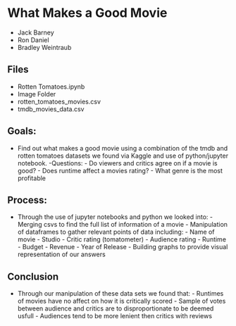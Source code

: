 # What Makes a Good Movie
- Jack Barney
- Ron Daniel
- Bradley Weintraub

## Files
  - Rotten Tomatoes.ipynb
  - Image Folder
  - rotten_tomatoes_movies.csv
  - tmdb_movies_data.csv
## Goals:
  - Find out what makes a good movie using a combination of the tmdb and rotten tomatoes datasets we found via Kaggle and use of python/jupyter notebook.
      -Questions:
        - Do viewers and critics agree on if a movie is good?
        - Does runtime affect a movies rating?
        - What genre is the most profitable
## Process:
  - Through the use of jupyter notebooks and python we looked into:
        - Merging csvs to find the full list of information of a movie
        - Manipulation of dataframes to gather relevant points of data including:
           - Name of movie
           - Studio
           - Critic rating (tomatometer)
           - Audience rating
           - Runtime
           - Budget
           - Revenue
           - Year of Release
        - Building graphs to provide visual representation of our answers
## Conclusion
  - Through our manipulation of these data sets we found that:
        - Runtimes of movies have no affect on how it is critically scored
        - Sample of votes between audience and critics are to disproportionate to be deemed usfull
        - Audiences tend to be more lenient then critics with reviews
